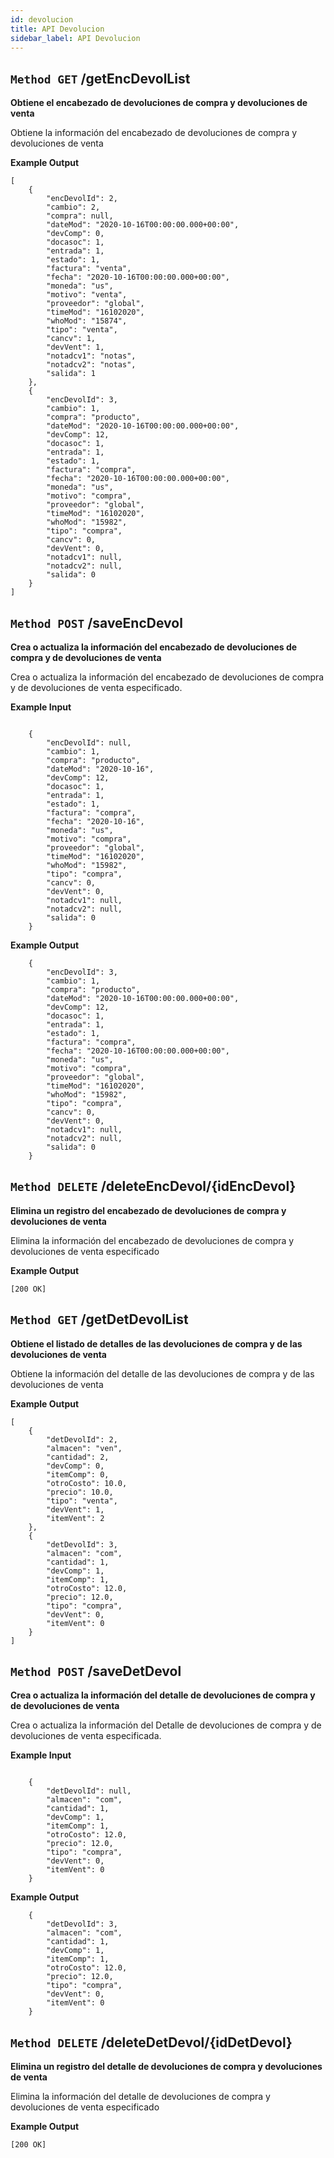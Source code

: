 ```yaml
---
id: devolucion
title: API Devolucion
sidebar_label: API Devolucion
---
```


## `Method GET` /getEncDevolList
**Obtiene el encabezado de devoluciones de compra y devoluciones de venta**

Obtiene la información del encabezado de devoluciones de compra y devoluciones de venta

**Example Output**


```
[
    {
        "encDevolId": 2,
        "cambio": 2,
        "compra": null,
        "dateMod": "2020-10-16T00:00:00.000+00:00",
        "devComp": 0,
        "docasoc": 1,
        "entrada": 1,
        "estado": 1,
        "factura": "venta",
        "fecha": "2020-10-16T00:00:00.000+00:00",
        "moneda": "us",
        "motivo": "venta",
        "proveedor": "global",
        "timeMod": "16102020",
        "whoMod": "15874",
        "tipo": "venta",
        "cancv": 1,
        "devVent": 1,
        "notadcv1": "notas",
        "notadcv2": "notas",
        "salida": 1
    },
    {
        "encDevolId": 3,
        "cambio": 1,
        "compra": "producto",
        "dateMod": "2020-10-16T00:00:00.000+00:00",
        "devComp": 12,
        "docasoc": 1,
        "entrada": 1,
        "estado": 1,
        "factura": "compra",
        "fecha": "2020-10-16T00:00:00.000+00:00",
        "moneda": "us",
        "motivo": "compra",
        "proveedor": "global",
        "timeMod": "16102020",
        "whoMod": "15982",
        "tipo": "compra",
        "cancv": 0,
        "devVent": 0,
        "notadcv1": null,
        "notadcv2": null,
        "salida": 0
    }
]
```

## `Method POST` /saveEncDevol
**Crea o actualiza la información del encabezado de devoluciones de compra y de devoluciones de venta**

Crea o actualiza la información del encabezado de devoluciones de compra y de devoluciones de venta especificado.

**Example Input**

```
	
    {
        "encDevolId": null,
        "cambio": 1,
        "compra": "producto",
        "dateMod": "2020-10-16",
        "devComp": 12,
        "docasoc": 1,
        "entrada": 1,
        "estado": 1,
        "factura": "compra",
        "fecha": "2020-10-16",
        "moneda": "us",
        "motivo": "compra",
        "proveedor": "global",
        "timeMod": "16102020",
        "whoMod": "15982",
        "tipo": "compra",
        "cancv": 0,
        "devVent": 0,
        "notadcv1": null,
        "notadcv2": null,
        "salida": 0
    }

```

**Example Output**

```
	{
		"encDevolId": 3,
		"cambio": 1,
		"compra": "producto",
		"dateMod": "2020-10-16T00:00:00.000+00:00",
		"devComp": 12,
		"docasoc": 1,
		"entrada": 1,
		"estado": 1,
		"factura": "compra",
		"fecha": "2020-10-16T00:00:00.000+00:00",
		"moneda": "us",
		"motivo": "compra",
		"proveedor": "global",
		"timeMod": "16102020",
		"whoMod": "15982",
		"tipo": "compra",
		"cancv": 0,
		"devVent": 0,
		"notadcv1": null,
		"notadcv2": null,
		"salida": 0
	}

```
## `Method DELETE` /deleteEncDevol/{idEncDevol}
**Elimina un registro del encabezado de devoluciones de compra y devoluciones de venta**

Elimina la información del encabezado de devoluciones de compra y devoluciones de venta especificado

**Example Output**

```
[200 OK]
```

## `Method GET` /getDetDevolList
**Obtiene el listado de detalles de las devoluciones de compra y de las devoluciones de venta**

Obtiene la información del detalle de las devoluciones de compra y de las devoluciones de venta

**Example Output**


```
[
    {
        "detDevolId": 2,
        "almacen": "ven",
        "cantidad": 2,
        "devComp": 0,
        "itemComp": 0,
        "otroCosto": 10.0,
        "precio": 10.0,
        "tipo": "venta",
        "devVent": 1,
        "itemVent": 2
    },
    {
        "detDevolId": 3,
        "almacen": "com",
        "cantidad": 1,
        "devComp": 1,
        "itemComp": 1,
        "otroCosto": 12.0,
        "precio": 12.0,
        "tipo": "compra",
        "devVent": 0,
        "itemVent": 0
    }
]
```

## `Method POST` /saveDetDevol
**Crea o actualiza la información del detalle de devoluciones de compra y de devoluciones de venta**

Crea o actualiza la información del Detalle de devoluciones de compra y de devoluciones de venta especificada.

**Example Input**

```
	
    {
        "detDevolId": null,
        "almacen": "com",
        "cantidad": 1,
        "devComp": 1,
        "itemComp": 1,
        "otroCosto": 12.0,
        "precio": 12.0,
        "tipo": "compra",
        "devVent": 0,
        "itemVent": 0
    }

```

**Example Output**

```
	{
		"detDevolId": 3,
		"almacen": "com",
		"cantidad": 1,
		"devComp": 1,
		"itemComp": 1,
		"otroCosto": 12.0,
		"precio": 12.0,
		"tipo": "compra",
		"devVent": 0,
		"itemVent": 0
	}

```
## `Method DELETE` /deleteDetDevol/{idDetDevol}
**Elimina un registro del detalle de devoluciones de compra y devoluciones de venta**

Elimina la información del detalle de devoluciones de compra y devoluciones de venta especificado

**Example Output**

```
[200 OK]
```
